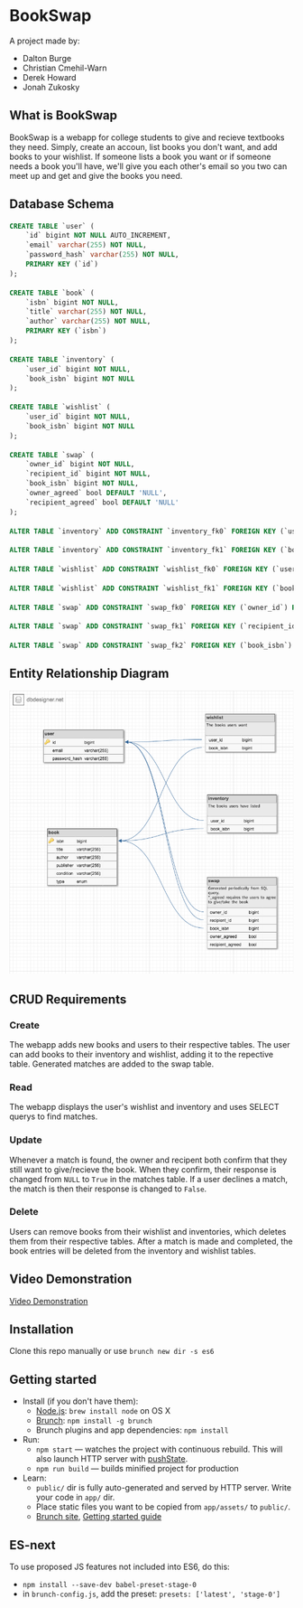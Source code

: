 # BookSwap

A project made by: 
* Dalton Burge 
* Christian Cmehil-Warn 
* Derek Howard 
* Jonah Zukosky

## What is BookSwap

BookSwap is a webapp for college students to give and recieve textbooks they need. Simply, create an accoun, list books you don't want, and add books to your wishlist.
If someone lists a book you want or if someone needs a book you'll have, we'll give you each other's email so you two can meet up and get and give the books you need.

## Database Schema

```sql
CREATE TABLE `user` (
	`id` bigint NOT NULL AUTO_INCREMENT,
	`email` varchar(255) NOT NULL,
	`password_hash` varchar(255) NOT NULL,
	PRIMARY KEY (`id`)
);

CREATE TABLE `book` (
	`isbn` bigint NOT NULL,
	`title` varchar(255) NOT NULL,
	`author` varchar(255) NOT NULL,
	PRIMARY KEY (`isbn`)
);

CREATE TABLE `inventory` (
	`user_id` bigint NOT NULL,
	`book_isbn` bigint NOT NULL
);

CREATE TABLE `wishlist` (
	`user_id` bigint NOT NULL,
	`book_isbn` bigint NOT NULL
);

CREATE TABLE `swap` (
	`owner_id` bigint NOT NULL,
	`recipient_id` bigint NOT NULL,
	`book_isbn` bigint NOT NULL,
	`owner_agreed` bool DEFAULT 'NULL',
	`recipient_agreed` bool DEFAULT 'NULL'
);

ALTER TABLE `inventory` ADD CONSTRAINT `inventory_fk0` FOREIGN KEY (`user_id`) REFERENCES `user`(`id`);

ALTER TABLE `inventory` ADD CONSTRAINT `inventory_fk1` FOREIGN KEY (`book_isbn`) REFERENCES `book`(`isbn`);

ALTER TABLE `wishlist` ADD CONSTRAINT `wishlist_fk0` FOREIGN KEY (`user_id`) REFERENCES `user`(`id`);

ALTER TABLE `wishlist` ADD CONSTRAINT `wishlist_fk1` FOREIGN KEY (`book_isbn`) REFERENCES `book`(`isbn`);

ALTER TABLE `swap` ADD CONSTRAINT `swap_fk0` FOREIGN KEY (`owner_id`) REFERENCES `user`(`id`);

ALTER TABLE `swap` ADD CONSTRAINT `swap_fk1` FOREIGN KEY (`recipient_id`) REFERENCES `user`(`id`);

ALTER TABLE `swap` ADD CONSTRAINT `swap_fk2` FOREIGN KEY (`book_isbn`) REFERENCES `book`(`isbn`);


```

## Entity Relationship Diagram

![ERD](erd.png?raw=true)

## CRUD Requirements

### Create 

The webapp adds new books and users to their respective tables. The user can add books to their inventory and wishlist, adding it to the repective table. Generated matches are added to the swap table.

### Read

The webapp displays the user's wishlist and inventory and uses SELECT querys to find matches.

### Update

Whenever a match is found, the owner and recipent both confirm that they still want to give/recieve the book. When they confirm, their response is changed from `NULL` to `True` in the matches table. If a user declines a match, the match is then their response is changed to `False`.

### Delete

Users can remove books from their wishlist and inventories, which deletes them from their respective tables. After a match is made and completed, the book entries will be deleted from the inventory and wishlist tables.

## Video Demonstration

[Video Demonstration](https://youtube.com)

## Installation

Clone this repo manually or use `brunch new dir -s es6`

## Getting started

* Install (if you don't have them):
    * [Node.js](http://nodejs.org): `brew install node` on OS X
    * [Brunch](http://brunch.io): `npm install -g brunch`
    * Brunch plugins and app dependencies: `npm install`
* Run:
    * `npm start` — watches the project with continuous rebuild. This will also launch HTTP server with [pushState](https://developer.mozilla.org/en-US/docs/Web/Guide/API/DOM/Manipulating_the_browser_history).
    * `npm run build` — builds minified project for production
* Learn:
    * `public/` dir is fully auto-generated and served by HTTP server.  Write your code in `app/` dir.
    * Place static files you want to be copied from `app/assets/` to `public/`.
    * [Brunch site](http://brunch.io), [Getting started guide](https://github.com/brunch/brunch-guide#readme)

## ES-next

To use proposed JS features not included into ES6, do this:

* `npm install --save-dev babel-preset-stage-0`
* in `brunch-config.js`, add the preset: `presets: ['latest', 'stage-0']`
